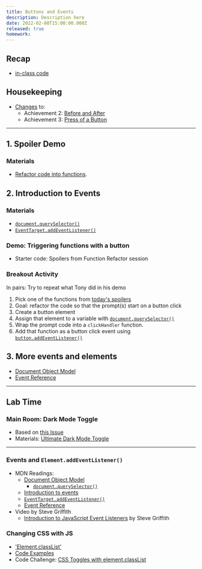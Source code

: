 ```yaml
---
title: Buttons and Events
description: Description here
date: 2022-02-08T15:00:00.000Z
released: true
homework: 
---
```

## Recap
- [in-class code](https://github.com/sait-wbdv/in-class-w22/tree/main/02-08-events)

## Housekeeping
- [Changes](https://github.com/sait-wbdv/winter-2022/commit/0543d3fc7ccfd4829fb90c0aa7e0169a27799029) to:
    - Achievement 2: [Before and After](/cpnt-262/assignments/achievement-2)
    - Achievement 3: [Press of a Button](/cpnt-262/assignments/achievement-3)

---

## 1. Spoiler Demo
### Materials
- [Refactor code into functions](https://gist.github.com/acidtone/90355d3bdbcf770be4a642939f58cfd7).

## 2. Introduction to Events
### Materials
- [`document.querySelector()`](https://developer.mozilla.org/en-US/docs/Web/API/Document/querySelector)
- [`EventTarget.addEventListener()`](https://developer.mozilla.org/en-US/docs/Web/API/EventTarget/addEventListener)

### Demo: Triggering functions with a button
- Starter code: Spoilers from Function Refactor session

### Breakout Activity
In pairs: Try to repeat what Tony did in his demo
1. Pick one of the functions from [today's spoilers](https://github.com/sait-wbdv/in-class-w22/tree/main/02-08-events/02-spoiler-finished)
2. Goal: refactor the code so that the prompt(s) start on a button click
3. Create a button element
4. Assign that element to a variable with [`document.querySelector()`](https://developer.mozilla.org/en-US/docs/Web/API/Document/querySelector)
5. Wrap the prompt code into a `clickHandler` function.
6. Add that function as a button click event using [`button.addEventListener()`](https://developer.mozilla.org/en-US/docs/Web/API/EventTarget/addEventListener)

## 3. More events and elements
- [Document Object Model](https://developer.mozilla.org/en-US/docs/Web/API/Document_Object_Model)
- [Event Reference](https://developer.mozilla.org/en-US/docs/Web/Events)

---

## Lab Time
### Main Room: Dark Mode Toggle
- Based on [this Issue](https://github.com/sait-wbdv/winter-2022/issues/32)
- Materials: [Ultimate Dark Mode Toggle](https://padlet.com/acidtone/UltimateDarkModeToggle)

---

<home-work :home-work="homework">

### Events and `Element.addEventListener()`
- MDN Readings:
    - [Document Object Model](https://developer.mozilla.org/en-US/docs/Web/API/Document_Object_Model)
        - [`document.querySelector()`](https://developer.mozilla.org/en-US/docs/Web/API/Document/querySelector)
    - [Introduction to events](https://developer.mozilla.org/en-US/docs/Learn/JavaScript/Building_blocks/Events)
    - [`EventTarget.addEventListener()`](https://developer.mozilla.org/en-US/docs/Web/API/EventTarget/addEventListener)
    - [Event Reference](https://developer.mozilla.org/en-US/docs/Web/Events)
- Video by Steve Griffith
    - [Introduction to JavaScript Event Listeners](https://youtu.be/EaRrmOtPYTM) by Steve Griffith

### Changing CSS with JS
- ['Element.classList'](https://developer.mozilla.org/en-US/docs/Web/API/Element/classList)
- [Code Examples](https://developer.mozilla.org/en-US/docs/Web/API/Element/classList#Examples)
- Code Challenge: [CSS Toggles with element.classList](http://browsertherapy.com/challenges/css-toggles-with-classlist/)

</home-work>
